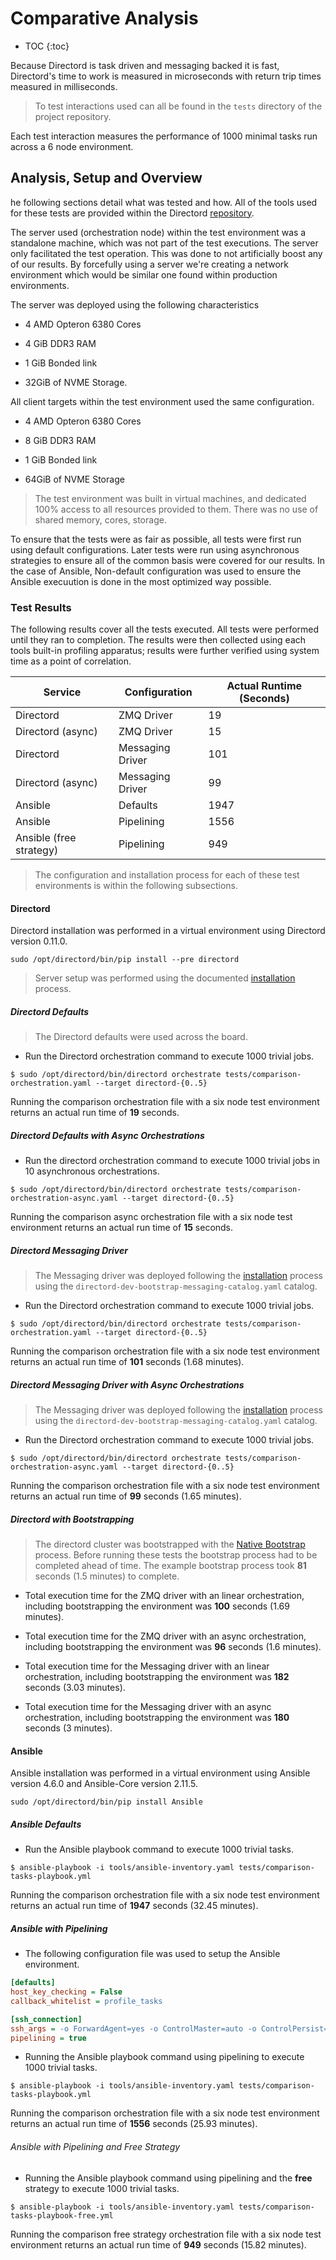 # Comparative Analysis

* TOC
{:toc}

Because Directord is task driven and messaging backed it is fast, Directord's
time to work is measured in microseconds with return trip times measured in
milliseconds.

> To test interactions used can all be found in the `tests` directory of the
  project repository.

Each test interaction measures the performance of 1000 minimal tasks run
across a 6 node environment.

## Analysis, Setup and Overview

he following sections detail what was tested and how. All of the tools used for
these tests are provided within the Directord
[repository](https://github.com/directord/directord).

The server used (orchestration node) within the test environment was a
standalone machine, which was not part of the test executions. The server only
facilitated the test operation. This was done to not artificially boost any of
our results. By forcefully using a server we're creating a network environment
which would be similar one found within production environments.

The server was deployed using the following characteristics

* 4 AMD Opteron 6380 Cores

* 4 GiB DDR3 RAM

* 1 GiB Bonded link

* 32GiB of NVME Storage.

All client targets within the test environment used the same configuration.

* 4 AMD Opteron 6380 Cores

* 8 GiB DDR3 RAM

* 1 GiB Bonded link

* 64GiB of NVME Storage

> The test environment was built in virtual machines, and dedicated 100%
  access to all resources provided to them. There was no use of shared
  memory, cores, storage.

To ensure that the tests were as fair as possible, all tests were first run
using default configurations. Later tests were run using asynchronous
strategies to ensure all of the common basis were covered for our results. In
the case of Ansible, Non-default configuration was used to ensure the Ansible
execuution is done in the most optimized way possible.

### Test Results

The following results cover all the tests executed. All tests were performed
until they ran to completion. The results were then collected using each tools
built-in profiling apparatus; results were further verified using system time
as a point of correlation.

| Service                 | Configuration    | Actual Runtime (Seconds) |
| ----------------------- | ---------------- | ------------------------ |
| Directord               | ZMQ Driver       | 19                       |
| Directord (async)       | ZMQ Driver       | 15                       |
| Directord               | Messaging Driver | 101                      |
| Directord (async)       | Messaging Driver | 99                       |
| Ansible                 | Defaults         | 1947                     |
| Ansible                 | Pipelining       | 1556                     |
| Ansible (free strategy) | Pipelining       | 949                      |

> The configuration and installation process for each of these test
  environments is within the following subsections.

#### Directord

Directord installation was performed in a virtual environment using Directord
version 0.11.0.

``` shell
sudo /opt/directord/bin/pip install --pre directord
```

> Server setup was performed using the documented
  [installation](installation.md#installation) process.

##### Directord Defaults

> The Directord defaults were used across the board.

* Run the Directord orchestration command to execute 1000 trivial jobs.

``` shell
$ sudo /opt/directord/bin/directord orchestrate tests/comparison-orchestration.yaml --target directord-{0..5}
```

Running the comparison orchestration file with a six node test environment
returns an actual run time of **19** seconds.

##### Directord Defaults with Async Orchestrations

* Run the directord orchestration command to execute 1000 trivial jobs in 10
  asynchronous orchestrations.

``` shell
$ sudo /opt/directord/bin/directord orchestrate tests/comparison-orchestration-async.yaml --target directord-{0..5}
```

Running the comparison async orchestration file with a six node test
environment returns an actual run time of **15** seconds.

##### Directord Messaging Driver

> The Messaging driver was deployed following the
  [installation](installation.md#installation) process using the
  `directord-dev-bootstrap-messaging-catalog.yaml` catalog.

* Run the Directord orchestration command to execute 1000 trivial jobs.

``` shell
$ sudo /opt/directord/bin/directord orchestrate tests/comparison-orchestration.yaml --target directord-{0..5}
```

Running the comparison orchestration file with a six node test environment
returns an actual run time of **101** seconds (1.68 minutes).

##### Directord Messaging Driver with Async Orchestrations

> The Messaging driver was deployed following the
  [installation](installation.md#installation) process using the
  `directord-dev-bootstrap-messaging-catalog.yaml` catalog.

* Run the Directord orchestration command to execute 1000 trivial jobs.

``` shell
$ sudo /opt/directord/bin/directord orchestrate tests/comparison-orchestration-async.yaml --target directord-{0..5}
```

Running the comparison orchestration file with a six node test environment
returns an actual run time of **99** seconds (1.65 minutes).

##### Directord with Bootstrapping

> The directord cluster was bootstrapped with the
  [Native Bootstrap](installation.md#bootstrap-natively) process. Before
  running these tests the bootstrap process had to be completed ahead of
  time. The example bootstrap process took **81** seconds (1.5 minutes)
  to complete.

* Total execution time for the ZMQ driver with an linear orchestration,
  including bootstrapping the environment was **100** seconds
  (1.69 minutes).

* Total execution time for the ZMQ driver with an async orchestration,
  including bootstrapping the environment was **96** seconds (1.6 minutes).

* Total execution time for the Messaging driver with an linear orchestration,
  including bootstrapping the environment was **182** seconds (3.03 minutes).

* Total execution time for the Messaging driver with an async orchestration,
  including bootstrapping the environment was **180** seconds (3 minutes).

#### Ansible

Ansible installation was performed in a virtual environment using Ansible
version 4.6.0 and Ansible-Core version 2.11.5.

``` shell
sudo /opt/directord/bin/pip install Ansible
```

##### Ansible Defaults

* Run the Ansible playbook command to execute 1000 trivial tasks.

``` shell
$ ansible-playbook -i tools/ansible-inventory.yaml tests/comparison-tasks-playbook.yml
```

Running the comparison orchestration file with a six node test environment
returns an actual run time of **1947** seconds (32.45 minutes).

##### Ansible with Pipelining

* The following configuration file was used to setup the Ansible environment.

``` ini
[defaults]
host_key_checking = False
callback_whitelist = profile_tasks

[ssh_connection]
ssh_args = -o ForwardAgent=yes -o ControlMaster=auto -o ControlPersist=60s
pipelining = true
```

* Running the Ansible playbook command using pipelining to execute 1000 trivial
  tasks.

``` shell
$ ansible-playbook -i tools/ansible-inventory.yaml tests/comparison-tasks-playbook.yml
```

Running the comparison orchestration file with a six node test environment
returns an actual run time of **1556** seconds (25.93 minutes).

###### Ansible with Pipelining and Free Strategy

* Running the Ansible playbook command using pipelining and the **free**
  strategy to execute 1000 trivial tasks.

``` shell
$ ansible-playbook -i tools/ansible-inventory.yaml tests/comparison-tasks-playbook-free.yml
```

Running the comparison free strategy orchestration file with a six node test
environment returns an actual run time of **949** seconds (15.82 minutes).
